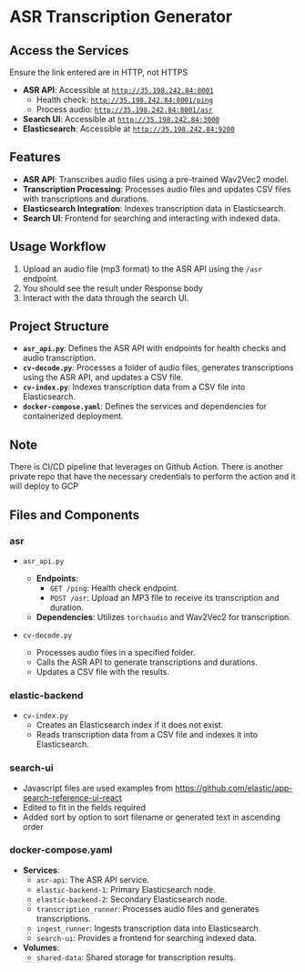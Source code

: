 # ASR Transcription Generator 

## Access the Services
Ensure the link entered are in HTTP, not HTTPS
- **ASR API**: Accessible at [`http://35.198.242.84:8001`](http://35.198.242.84:8001/docs)
  - Health check: [`http://35.198.242.84:8001/ping`](http://35.198.242.84:8001/ping)
  - Process audio: [`http://35.198.242.84:8001/asr`](http://35.198.242.84:8001/asr)
- **Search UI**: Accessible at [`http://35.198.242.84:3000`](http://35.198.242.84:3000)
- **Elasticsearch**: Accessible at [`http://35.198.242.84:9200`](http://35.198.242.84:9200)


## Features
- **ASR API**: Transcribes audio files using a pre-trained Wav2Vec2 model.
- **Transcription Processing**: Processes audio files and updates CSV files with transcriptions and durations.
- **Elasticsearch Integration**: Indexes transcription data in Elasticsearch.
- **Search UI**: Frontend for searching and interacting with indexed data.

## Usage Workflow
1. Upload an audio file (mp3 format) to the ASR API using the `/asr` endpoint.
2. You should see the result under Response body
3. Interact with the data through the search UI.

## Project Structure
- **`asr_api.py`**: Defines the ASR API with endpoints for health checks and audio transcription.
- **`cv-decode.py`**: Processes a folder of audio files, generates transcriptions using the ASR API, and updates a CSV file.
- **`cv-index.py`**: Indexes transcription data from a CSV file into Elasticsearch.
- **`docker-compose.yaml`**: Defines the services and dependencies for containerized deployment.

## Note

There is CI/CD pipeline that leverages on Github Action. There is another private repo that have the necessary credentials to perform the action and it will deploy to GCP

## Files and Components

### asr
- `asr_api.py`
  - **Endpoints**:
    - `GET /ping`: Health check endpoint.
    - `POST /asr`: Upload an MP3 file to receive its transcription and duration.
  - **Dependencies**: Utilizes `torchaudio` and Wav2Vec2 for transcription.

 - `cv-decode.py`
   - Processes audio files in a specified folder.
   - Calls the ASR API to generate transcriptions and durations.
   - Updates a CSV file with the results.

### elastic-backend
 - `cv-index.py`
   - Creates an Elasticsearch index if it does not exist.
   - Reads transcription data from a CSV file and indexes it into Elasticsearch.

### search-ui
 - Javascript files are used examples from https://github.com/elastic/app-search-reference-ui-react
 - Edited to fit in the fields required
 - Added sort by option to sort filename or generated text in ascending order

### docker-compose.yaml
- **Services**:
  - `asr-api`: The ASR API service.
  - `elastic-backend-1`: Primary Elasticsearch node.
  - `elastic-backend-2`: Secondary Elasticsearch node.
  - `transcription_runner`: Processes audio files and generates transcriptions.
  - `ingest_runner`: Ingests transcription data into Elasticsearch.
  - `search-ui`: Provides a frontend for searching indexed data.
- **Volumes**:
  - `shared-data`: Shared storage for transcription results.

    
